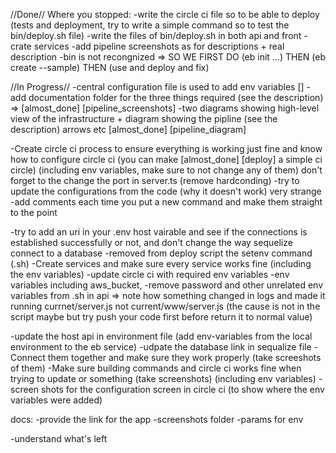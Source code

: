 //Done//
Where you stopped:
-write the circle ci file so to be able to deploy (tests and deployment, try to write a simple command so to test the bin/deploy.sh file)
-write the files of bin/deploy.sh in both api and front
-crate services
-add pipeline screenshots as for descriptions + real description
-bin is not recongnized => SO WE FIRST DO (eb init ...) THEN (eb create --sample) THEN (use and deploy and fix)



//In Progress//
-central configuration file is used to add env variables []
-add documentation folder for the three things required (see the description) => [almost_done] [pipeline_screenshots] 
-two diagrams showing high-level view of the infrastructure + diagram showing the pipline (see the description)
arrows etc [almost_done] [pipeline_diagram]

-Create circle ci process to ensure everything is working just fine and know how to configure circle ci (you can make [almost_done] [deploy]
a simple ci circle) (including env variables, make sure to not change any of them) don't forget to the change the port in server.ts (remove hardconding)
-try to update the configurations from the code (why it doesn't work) very strange
-add comments each time you put a new command and make them straight to the point 



-try to add an uri in your .env host vairable and see if the connections is established successfully or not, and don't change the way sequelize connect to a database
-removed from deploy script the setenv command (.sh)
-Create services and make sure every service works fine (including the env variables)
-update circle ci with required env variables
-env variables including aws_bucket, 
-remove password and other unrelated env variables from .sh in api => note how something changed in logs and made it running currnet/server.js not current/www/server.js (the cause is not in the script maybe but try push your code first before return it to normal value)


-update the host api in environment file (add env-variables from the local environment to the eb service)
-udpate the database link in sequalize file
-Connect them together and make sure they work properly (take screeshots of them)
-Make sure building commands and circle ci works fine when trying to update or something (take screenshots) (including env variables)
-screen shots for the configuration screen in circle ci (to show where the env variables were added)


docs:
-provide the link for the app
-screenshots folder
-params for env

-understand what's left